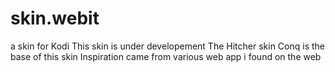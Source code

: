 skin.webit
==========

a skin for Kodi
This skin is under developement
The Hitcher skin Conq is the base of this skin
Inspiration came from various web app i found on the web
